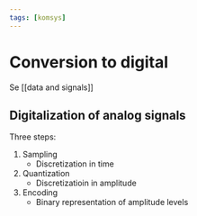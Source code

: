 ```yaml
---
tags: [komsys]
---
```

# Conversion to digital

Se [[data and signals]]

## Digitalization of analog signals
Three steps:
1. Sampling
   - Discretization in time
2. Quantization
   - Discretizatioin in amplitude
3. Encoding
   - Binary representation of amplitude levels